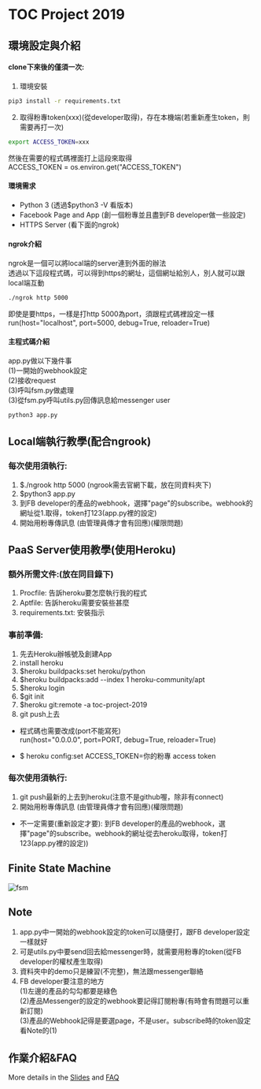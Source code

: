 # TOC Project 2019

## 環境設定與介紹
#### clone下來後的僅須一次:
1. 環境安裝
```sh
pip3 install -r requirements.txt
```
2. 取得粉專token(xxx)(從developer取得)，存在本機端(若重新產生token，則需要再打一次)
```sh
export ACCESS_TOKEN=xxx
```
然後在需要的程式碼裡面打上這段來取得  
ACCESS_TOKEN = os.environ.get("ACCESS_TOKEN")

#### 環境需求
* Python 3 (透過$python3 -V 看版本)
* Facebook Page and App (創一個粉專並且盡到FB developer做一些設定)
* HTTPS Server (看下面的ngrok)

#### ngrok介紹
ngrok是一個可以將local端的server連到外面的辦法  
透過以下這段程式碼，可以得到https的網址，這個網址給別人，別人就可以跟local端互動
```sh
./ngrok http 5000
```

即使是要https，一樣是打http
5000為port，須跟程式碼裡設定一樣  
run(host="localhost", port=5000, debug=True, reloader=True)

#### 主程式碼介紹
app.py做以下幾件事  
(1)一開始的webhook設定  
(2)接收request  
(3)呼叫fsm.py做處理  
(3)從fsm.py呼叫utils.py回傳訊息給messenger user  
```sh
python3 app.py
```

## Local端執行教學(配合ngrook)
### 每次使用須執行:
1. $./ngrook http 5000  (ngrook需去官網下載，放在同資料夾下)
2. $python3 app.py
3. 到FB developer的產品的webhook，選擇"page"的subscribe。webhook的網址從1.取得，token打123(app.py裡的設定)
4. 開始用粉專傳訊息 (由管理員傳才會有回應)(權限問題)

## PaaS Server使用教學(使用Heroku)
### 額外所需文件:(放在同目錄下)
1. Procfile: 告訴heroku要怎麼執行我的程式
2. Aptfile: 告訴heroku需要安裝些甚麼
3. requirements.txt: 安裝指示
### 事前準備:
1. 先去Heroku辦帳號及創建App
2. install heroku
3. $heroku buildpacks:set heroku/python
4. $heroku buildpacks:add --index 1 heroku-community/apt
5. $heroku login
6. $git init
7. $heroku git:remote -a toc-project-2019
8. git push上去
  
* 程式碼也需要改成(port不能寫死)  
  run(host="0.0.0.0", port=PORT, debug=True, reloader=True)

* $ heroku config:set ACCESS_TOKEN=你的粉專 access token  
### 每次使用須執行:
1. git push最新的上去到heroku(注意不是github喔，除非有connect)
2. 開始用粉專傳訊息 (由管理員傳才會有回應)(權限問題)  
* 不一定需要(重新設定才要): 到FB developer的產品的webhook，選擇"page"的subscribe。webhook的網址從去heroku取得，token打123(app.py裡的設定))

## Finite State Machine
![fsm](./img/show-fsm.png)

## Note
1. app.py中一開始的webhook設定的token可以隨便打，跟FB developer設定一樣就好  
2. 可是utils.py中要send回去給messenger時，就需要用粉專的token(從FB developer的權杖產生取得)  
3. 資料夾中的demo只是練習(不完整)，無法跟messenger聯絡  
4. FB developer要注意的地方  
(1)左邊的產品的勾勾都要是綠色  
(2)產品Messenger的設定的webhook要記得訂閱粉專(有時會有問題可以重新訂閱)  
(3)產品的Webhook記得是要選page，不是user。subscribe時的token設定看Note的(1)  

  
## 作業介紹&FAQ
More details in the [Slides](https://hackmd.io/p/SkpBR-Yam#/) and [FAQ](https://hackmd.io/s/B1Xw7E8kN)
